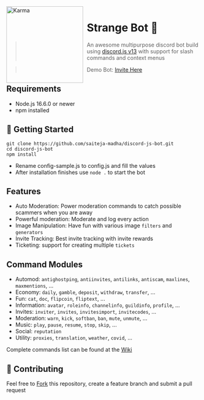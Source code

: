 <img width="200" height="200" align="left" style="float: left; margin: 0 10px 0 0;" alt="Karma" src="https://cdn.discordapp.com/avatars/752922609733337190/e33accb1135c9084f69d503e17bb4290.png?size=1024"> 

# Strange Bot 🤖

> An awesome multipurpose discord bot build using [discord.js v13](https://discord.js.org) with support for slash commands and context menus

> Demo Bot: [Invite Here](https://discord.com/oauth2/authorize?client_id=752922609733337190&permissions=8&scope=bot%20applications.commands)

## Requirements

- Node.js 16.6.0 or newer
- npm installed

## 🚀 Getting Started

```
git clone https://github.com/saiteja-madha/discord-js-bot.git
cd discord-js-bot
npm install
```

- Rename config-sample.js to config.js and fill the values
- After installation finishes use `node .` to start the bot

## Features

- Auto Moderation: Power moderation commands to catch possible scammers when you are away
- Powerful moderation: Moderate and log every action
- Image Manipulation: Have fun with various image `filters` and `generators`
- Invite Tracking: Best invite tracking with invite rewards
- Ticketing: support for creating multiple `tickets`

## Command Modules

- Automod: `antighostping`, `antiinvites`, `antilinks`, `antiscam`, `maxlines`, `maxmentions`, ...
- Economy: `daily`, `gamble`, `deposit`, `withdraw`, `transfer`, ...
- Fun: `cat`, `doc`, `flipcoin`, `fliptext`, ...
- Information: `avatar`, `roleinfo`, `channelinfo`, `guildinfo`, `profile`, ...
- Invites: `inviter`, `invites`, `invitesimport`, `invitecodes`, ...
- Moderation: `warn`, `kick`, `softban`, `ban`, `mute`, `unmute`, ...
- Music: `play`, `pause`, `resume`, `stop`, `skip`, ...
- Social: `reputation`
- Utility: `proxies`, `translation`, `weather`, `covid`, ...

Complete commands list can be found at the [Wiki](https://github.com/saiteja-madha/discord-js-bot/wiki)

## 🤝 Contributing

Feel free to [Fork](https://github.com/saiteja-madha/discord-js-bot/fork) this repository, create a feature branch and submit a pull request
